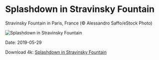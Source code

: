 # Splashdown in Stravinsky Fountain

Stravinsky Fountain in Paris, France (© Alessandro Saffo/eStock Photo)

![Splashdown in Stravinsky Fountain](https://bing.com/th?id=OHR.StravinskyFountain_EN-US4016192027_UHD.jpg&rf=LaDigue_UHD.jpg&pid=hp&w=1024&h=576)

Date: 2019-05-29

Download 4k: [Splashdown in Stravinsky Fountain](https://bing.com/th?id=OHR.StravinskyFountain_EN-US4016192027_UHD.jpg&rf=LaDigue_UHD.jpg&pid=hp&w=3840&h=2160)


